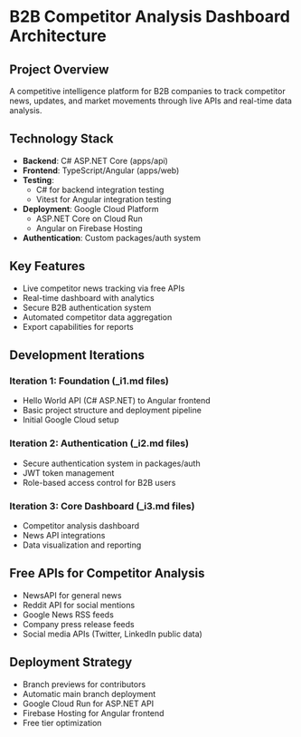 # B2B Competitor Analysis Dashboard Architecture

## Project Overview
A competitive intelligence platform for B2B companies to track competitor news, updates, and market movements through live APIs and real-time data analysis.

## Technology Stack
- **Backend**: C# ASP.NET Core (apps/api)
- **Frontend**: TypeScript/Angular (apps/web) 
- **Testing**: 
  - C# for backend integration testing
  - Vitest for Angular integration testing
- **Deployment**: Google Cloud Platform
  - ASP.NET Core on Cloud Run
  - Angular on Firebase Hosting
- **Authentication**: Custom packages/auth system

## Key Features
- Live competitor news tracking via free APIs
- Real-time dashboard with analytics
- Secure B2B authentication system
- Automated competitor data aggregation
- Export capabilities for reports

## Development Iterations

### Iteration 1: Foundation (_i1.md files)
- Hello World API (C# ASP.NET) to Angular frontend
- Basic project structure and deployment pipeline
- Initial Google Cloud setup

### Iteration 2: Authentication (_i2.md files)
- Secure authentication system in packages/auth
- JWT token management
- Role-based access control for B2B users

### Iteration 3: Core Dashboard (_i3.md files)
- Competitor analysis dashboard
- News API integrations
- Data visualization and reporting

## Free APIs for Competitor Analysis
- NewsAPI for general news
- Reddit API for social mentions
- Google News RSS feeds
- Company press release feeds
- Social media APIs (Twitter, LinkedIn public data)

## Deployment Strategy
- Branch previews for contributors
- Automatic main branch deployment
- Google Cloud Run for ASP.NET API
- Firebase Hosting for Angular frontend
- Free tier optimization